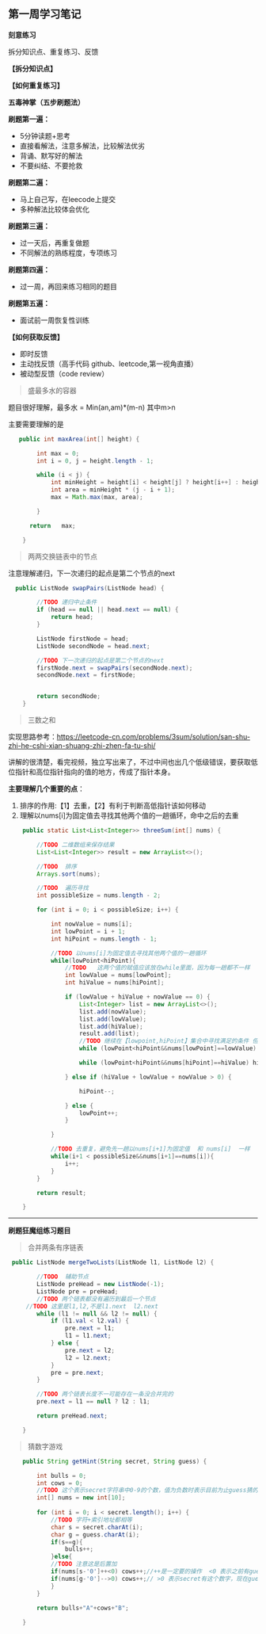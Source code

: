 ## 第一周学习笔记

**刻意练习**

拆分知识点、重复练习、反馈



**【拆分知识点】**





**【如何重复练习】**

**五毒神掌（五步刷题法）**

**刷题第一遍：**

- 5分钟读题+思考
- 直接看解法，注意多解法，比较解法优劣
- 背诵、默写好的解法
- 不要纠结、不要抢救

**刷题第二遍：**

- 马上自己写，在leecode上提交
- 多种解法比较体会优化

**刷题第三遍：**

- 过一天后，再重复做题
- 不同解法的熟练程度，专项练习

**刷题第四遍：**

- 过一周，再回来练习相同的题目

**刷题第五遍：**

- 面试前一周恢复性训练



**【如何获取反馈】**

- 即时反馈
- 主动找反馈（高手代码 github、leetcode,第一视角直播）
- 被动型反馈（code review）


> 盛最多水的容器

题目很好理解，最多水 = Min(an,am)*(m-n)  其中m>n

主要需要理解的是



```java
   public int maxArea(int[] height) {

        int max = 0;
        int i = 0, j = height.length - 1;

        while (i < j) {
            int minHeight = height[i] < height[j] ? height[i++] : height[j--];
            int area = minHeight * (j - i + 1);
            max = Math.max(max, area);

        }

      return   max;

    }
```





> 两两交换链表中的节点

注意理解递归，下一次递归的起点是第二个节点的next

```java
  public ListNode swapPairs(ListNode head) {

        //TODO 递归中止条件
        if (head == null || head.next == null) {
            return head;
        }

        ListNode firstNode = head;
        ListNode secondNode = head.next;

        //TODO 下一次递归的起点是第二个节点的next
        firstNode.next = swapPairs(secondNode.next);
        secondNode.next = firstNode;


        return secondNode;
    }
```



> 三数之和

实现思路参考：<https://leetcode-cn.com/problems/3sum/solution/san-shu-zhi-he-cshi-xian-shuang-zhi-zhen-fa-tu-shi/>

讲解的很清楚，看完视频，独立写出来了，不过中间也出几个低级错误，要获取低位指针和高位指针指向的值的地方，传成了指针本身。

**主要理解几个重要的点**：

1. 排序的作用:【1】去重，【2】有利于判断高低指针该如何移动
2. 理解以nums[i]为固定值去寻找其他两个值的一趟循环，命中之后的去重

```java
    public static List<List<Integer>> threeSum(int[] nums) {

        //TODO 二维数组来保存结果
        List<List<Integer>> result = new ArrayList<>();

        //TODO  排序
        Arrays.sort(nums);

        //TODO  遍历寻找
        int possibleSize = nums.length - 2;

        for (int i = 0; i < possibleSize; i++) {

            int nowValue = nums[i];
            int lowPoint = i + 1;
            int hiPoint = nums.length - 1;

            //TODO 以nums[i]为固定值去寻找其他两个值的一趟循环
            while(lowPoint<hiPoint){
                //TODO   这两个值的赋值应该放在while里面，因为每一趟都不一样
                int lowValue = nums[lowPoint];
                int hiValue = nums[hiPoint];

                if (lowValue + hiValue + nowValue == 0) {
                    List<Integer> list = new ArrayList<>();
                    list.add(nowValue);
                    list.add(lowValue);
                    list.add(hiValue);
                    result.add(list);
                    //TODO 继续在【lowpoint,hiPoint】集合中寻找满足的条件 但是要注意去重复项
                    while (lowPoint<hiPoint&&nums[lowPoint]==lowValue) lowPoint++;

                    while (lowPoint<hiPoint&&nums[hiPoint]==hiValue) hiPoint--;

                } else if (hiValue + lowValue + nowValue > 0) {

                    hiPoint--;

                } else {
                    lowPoint++;
                }

            }

            //TODO 去重复，避免先一趟以nums[i+1]为固定值  和 nums[i]  一样
            while(i+1 < possibleSize&&nums[i+1]==nums[i]){
                i++;
            }
        }

        return result;

    }
```



------

**刷题狂魔组练习题目**

> 合并两条有序链表

```java
 public ListNode mergeTwoLists(ListNode l1, ListNode l2) {

        //TODO  辅助节点
        ListNode preHead = new ListNode(-1);
        ListNode pre = preHead;
        //TODO 两个链表都没有遍历到最后一个节点
     //TODO 这里是l1,l2,不是l1.next  l2.next
        while (l1 != null && l2 != null) {
            if (l1.val < l2.val) {
                pre.next = l1;
                l1 = l1.next;
            } else {
                pre.next = l2;
                l2 = l2.next;
            }
            pre = pre.next;
        }

        //TODO 两个链表长度不一可能存在一条没合并完的
        pre.next = l1 == null ? l2 : l1;

        return preHead.next;

    }
```

> 猜数字游戏

```java
    public String getHint(String secret, String guess) {

        int bulls = 0;
        int cows = 0;
        //TODO 这个表示secret字符串中0-9的个数，值为负数时表示目前为止guess猜的个数
        int[] nums = new int[10];
        
        for (int i = 0; i < secret.length(); i++) {
            //TODO 字符+索引地址都相等
            char s = secret.charAt(i);
            char g = guess.charAt(i);
            if(s==g){
                bulls++;
            }else{
            //TODO 注意这是后置加
            if(nums[s-'0']++<0) cows++;//++是一定要的操作  <0 表示之前有guess了这个数字
            if(nums[g-'0']-->0) cows++;// >0 表示secret有这个数字，现在guess了这个数字
            }
        }
        
        return bulls+"A"+cows+"B";

    }
```

